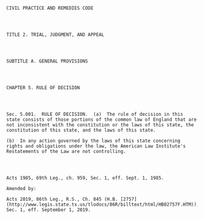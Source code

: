 ﻿
    
    
    	
    					
    
    
    CIVIL PRACTICE AND REMEDIES CODE
    
      
    
    
    TITLE 2. TRIAL, JUDGMENT, AND APPEAL
    
      
    
    
    SUBTITLE A. GENERAL PROVISIONS
    
      
    
    
    CHAPTER 5. RULE OF DECISION
    
      
    
    
    Sec. 5.001.  RULE OF DECISION.  (a)  The rule of decision in this state consists of those portions of the common law of England that are not inconsistent with the constitution or the laws of this state, the constitution of this state, and the laws of this state.
    
    (b)  In any action governed by the laws of this state concerning rights and obligations under the law, the American Law Institute's Restatements of the Law are not controlling.
    
    
    
    
    Acts 1985, 69th Leg., ch. 959, Sec. 1, eff. Sept. 1, 1985.
    
    Amended by: 
    
    Acts 2019, 86th Leg., R.S., Ch. 845 (H.B. [2757](http://www.legis.state.tx.us/tlodocs/86R/billtext/html/HB02757F.HTM)), Sec. 1, eff. September 1, 2019.
    
    
    
    
    				
